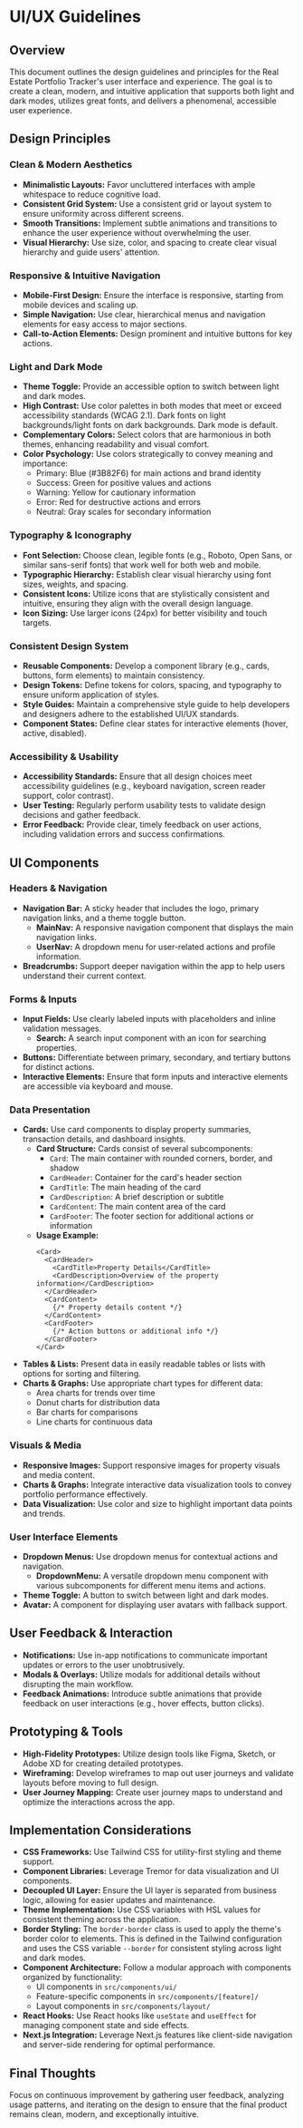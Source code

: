 <!-- File: /docs/ui_ux.md -->
# UI/UX Guidelines

## Overview
This document outlines the design guidelines and principles for the Real Estate Portfolio Tracker's user interface and experience. The goal is to create a clean, modern, and intuitive application that supports both light and dark modes, utilizes great fonts, and delivers a phenomenal, accessible user experience.

## Design Principles

### Clean & Modern Aesthetics
- **Minimalistic Layouts:** Favor uncluttered interfaces with ample whitespace to reduce cognitive load.
- **Consistent Grid System:** Use a consistent grid or layout system to ensure uniformity across different screens.
- **Smooth Transitions:** Implement subtle animations and transitions to enhance the user experience without overwhelming the user.
- **Visual Hierarchy:** Use size, color, and spacing to create clear visual hierarchy and guide users' attention.

### Responsive & Intuitive Navigation
- **Mobile-First Design:** Ensure the interface is responsive, starting from mobile devices and scaling up.
- **Simple Navigation:** Use clear, hierarchical menus and navigation elements for easy access to major sections.
- **Call-to-Action Elements:** Design prominent and intuitive buttons for key actions.

### Light and Dark Mode
- **Theme Toggle:** Provide an accessible option to switch between light and dark modes.
- **High Contrast:** Use color palettes in both modes that meet or exceed accessibility standards (WCAG 2.1). Dark fonts on light backgrounds/light fonts on dark backgrounds. Dark mode is default.
- **Complementary Colors:** Select colors that are harmonious in both themes, enhancing readability and visual comfort.
- **Color Psychology:** Use colors strategically to convey meaning and importance:
  - Primary: Blue (#3B82F6) for main actions and brand identity
  - Success: Green for positive values and actions
  - Warning: Yellow for cautionary information
  - Error: Red for destructive actions and errors
  - Neutral: Gray scales for secondary information

### Typography & Iconography
- **Font Selection:** Choose clean, legible fonts (e.g., Roboto, Open Sans, or similar sans-serif fonts) that work well for both web and mobile.
- **Typographic Hierarchy:** Establish clear visual hierarchy using font sizes, weights, and spacing.
- **Consistent Icons:** Utilize icons that are stylistically consistent and intuitive, ensuring they align with the overall design language.
- **Icon Sizing:** Use larger icons (24px) for better visibility and touch targets.

### Consistent Design System
- **Reusable Components:** Develop a component library (e.g., cards, buttons, form elements) to maintain consistency.
- **Design Tokens:** Define tokens for colors, spacing, and typography to ensure uniform application of styles.
- **Style Guides:** Maintain a comprehensive style guide to help developers and designers adhere to the established UI/UX standards.
- **Component States:** Define clear states for interactive elements (hover, active, disabled).

### Accessibility & Usability
- **Accessibility Standards:** Ensure that all design choices meet accessibility guidelines (e.g., keyboard navigation, screen reader support, color contrast).
- **User Testing:** Regularly perform usability tests to validate design decisions and gather feedback.
- **Error Feedback:** Provide clear, timely feedback on user actions, including validation errors and success confirmations.

## UI Components

### Headers & Navigation
- **Navigation Bar:** A sticky header that includes the logo, primary navigation links, and a theme toggle button.
  - **MainNav:** A responsive navigation component that displays the main navigation links.
  - **UserNav:** A dropdown menu for user-related actions and profile information.
- **Breadcrumbs:** Support deeper navigation within the app to help users understand their current context.

### Forms & Inputs
- **Input Fields:** Use clearly labeled inputs with placeholders and inline validation messages.
  - **Search:** A search input component with an icon for searching properties.
- **Buttons:** Differentiate between primary, secondary, and tertiary buttons for distinct actions.
- **Interactive Elements:** Ensure that form inputs and interactive elements are accessible via keyboard and mouse.

### Data Presentation
- **Cards:** Use card components to display property summaries, transaction details, and dashboard insights.
  - **Card Structure:** Cards consist of several subcomponents:
    - `Card`: The main container with rounded corners, border, and shadow
    - `CardHeader`: Container for the card's header section
    - `CardTitle`: The main heading of the card
    - `CardDescription`: A brief description or subtitle
    - `CardContent`: The main content area of the card
    - `CardFooter`: The footer section for additional actions or information
  - **Usage Example:**
    ```tsx
    <Card>
      <CardHeader>
        <CardTitle>Property Details</CardTitle>
        <CardDescription>Overview of the property information</CardDescription>
      </CardHeader>
      <CardContent>
        {/* Property details content */}
      </CardContent>
      <CardFooter>
        {/* Action buttons or additional info */}
      </CardFooter>
    </Card>
    ```
- **Tables & Lists:** Present data in easily readable tables or lists with options for sorting and filtering.
- **Charts & Graphs:** Use appropriate chart types for different data:
  - Area charts for trends over time
  - Donut charts for distribution data
  - Bar charts for comparisons
  - Line charts for continuous data

### Visuals & Media
- **Responsive Images:** Support responsive images for property visuals and media content.
- **Charts & Graphs:** Integrate interactive data visualization tools to convey portfolio performance effectively.
- **Data Visualization:** Use color and size to highlight important data points and trends.

### User Interface Elements
- **Dropdown Menus:** Use dropdown menus for contextual actions and navigation.
  - **DropdownMenu:** A versatile dropdown menu component with various subcomponents for different menu items and actions.
- **Theme Toggle:** A button to switch between light and dark modes.
- **Avatar:** A component for displaying user avatars with fallback support.

## User Feedback & Interaction
- **Notifications:** Use in-app notifications to communicate important updates or errors to the user unobtrusively.
- **Modals & Overlays:** Utilize modals for additional details without disrupting the main workflow.
- **Feedback Animations:** Introduce subtle animations that provide feedback on user interactions (e.g., hover effects, button clicks).

## Prototyping & Tools
- **High-Fidelity Prototypes:** Utilize design tools like Figma, Sketch, or Adobe XD for creating detailed prototypes.
- **Wireframing:** Develop wireframes to map out user journeys and validate layouts before moving to full design.
- **User Journey Mapping:** Create user journey maps to understand and optimize the interactions across the app.

## Implementation Considerations
- **CSS Frameworks:** Use Tailwind CSS for utility-first styling and theme support.
- **Component Libraries:** Leverage Tremor for data visualization and UI components.
- **Decoupled UI Layer:** Ensure the UI layer is separated from business logic, allowing for easier updates and maintenance.
- **Theme Implementation:** Use CSS variables with HSL values for consistent theming across the application.
- **Border Styling:** The `border-border` class is used to apply the theme's border color to elements. This is defined in the Tailwind configuration and uses the CSS variable `--border` for consistent styling across light and dark modes.
- **Component Architecture:** Follow a modular approach with components organized by functionality:
  - UI components in `src/components/ui/`
  - Feature-specific components in `src/components/[feature]/`
  - Layout components in `src/components/layout/`
- **React Hooks:** Use React hooks like `useState` and `useEffect` for managing component state and side effects.
- **Next.js Integration:** Leverage Next.js features like client-side navigation and server-side rendering for optimal performance.

## Final Thoughts
Focus on continuous improvement by gathering user feedback, analyzing usage patterns, and iterating on the design to ensure that the final product remains clean, modern, and exceptionally intuitive.